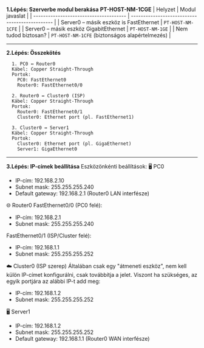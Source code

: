 **1.Lépés: Szerverbe modul berakása**
    **PT-HOST-NM-1CGE**
    | Helyzet                                | Modul javaslat                                 |
    | -------------------------------------- | ---------------------------------------------- |
    | Server0 – másik eszköz is FastEthernet | `PT-HOST-NM-1CFE`                              |
    | Server0 – másik eszköz GigabitEthernet | `PT-HOST-NM-1GE`                               |
    | Nem tudod biztosan?                    | `PT-HOST-NM-1CFE` (biztonságos alapértelmezés) |

---
**2.Lépés: Összekötés**

      1. PC0 ↔ Router0
      Kábel: Copper Straight-Through
      Portok:
        PC0: FastEthernet0
        Router0: FastEthernet0/0

      2. Router0 ↔ Cluster0 (ISP)
      Kábel: Copper Straight-Through
      Portok:
        Router0: FastEthernet0/1
        Cluster0: Ethernet port (pl. FastEthernet1)

      3. Cluster0 ↔ Server1
      Kábel: Copper Straight-Through
      Portok:
        Cluster0: Ethernet port (pl. GigaEthernet)
        Server1: GigaEthernet0

---
**3.Lépés: IP-címek beállítása**
Eszközönkénti beállítások:
🖥️ PC0
*   IP-cím: 192.168.2.10
*   Subnet mask: 255.255.255.240
*   Default gateway: 192.168.2.1 (Router0 LAN interfésze)

🌐 Router0
FastEthernet0/0 (PC0 felé):
*   IP-cím: 192.168.2.1
*   Subnet mask: 255.255.255.240

FastEthernet0/1 (ISP/Cluster felé):
*   IP-cím: 192.168.1.1
*   Subnet mask: 255.255.255.252

☁️ Cluster0 (ISP szerep)
Általában csak egy "átmeneti eszköz", nem kell külön IP-címet konfigurálni, csak továbbítja a jelet. Viszont ha szükséges, az egyik portjára az alábbi IP-t add meg:
*   IP-cím: 192.168.1.2
*   Subnet mask: 255.255.255.252

🖥️ Server1
*   IP-cím: 192.168.1.2
*   Subnet mask: 255.255.255.252
*   Default gateway: 192.168.1.1 (Router0 WAN interfésze)
